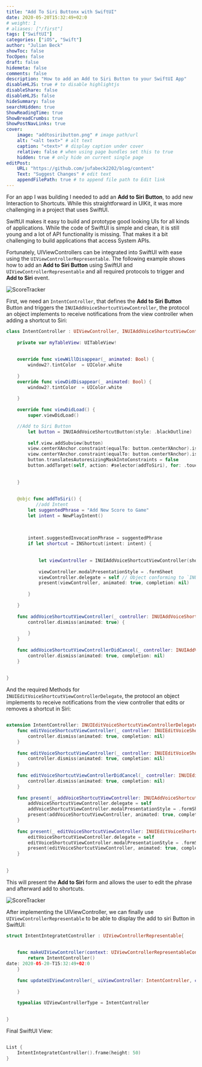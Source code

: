 ```yaml
---
title: "Add To Siri Buttonx with SwiftUI"
date: 2020-05-20T15:32:49+02:0
# weight: 1
# aliases: ["/first"]
tags: ["SwiftUI"]
categories: ["iOS", "Swift"]
author: "Julian Beck"
showToc: false
TocOpen: false
draft: false
hidemeta: false
comments: false
description: "How to add an Add to Siri Button to your SwiftUI App"
disableHLJS: true # to disable highlightjs
disableShare: false
disableHLJS: false
hideSummary: false
searchHidden: true
ShowReadingTime: true
ShowBreadCrumbs: true
ShowPostNavLinks: true
cover:
    image: "addtosiributton.png" # image path/url
    alt: "<alt text>" # alt text
    caption: "<text>" # display caption under cover
    relative: false # when using page bundles set this to true
    hidden: true # only hide on current single page
editPost:
    URL: "https://github.com/jufabeck2202/blog/content"
    Text: "Suggest Changes" # edit text
    appendFilePath: true # to append file path to Edit link
---
```


For an app I was building I needed to add an **Add to Siri Button**, to add new Interaction to Shortcuts. While this straightforward in UIKit, it was more challenging in a project that uses SwiftUI.

SwiftUI makes it easy to build and prototype good looking UIs for all kinds of applications.
While the code of SwiftUI is simple and clean, it is still young and a lot of API functionality is missing.
That makes it a bit challenging to build applications that access System APIs.

Fortunately,  UIViewControllers can be integrated into SwiftUI with ease using the `UIViewControllerRepresentable`. The following example shows how to add an **Add to Siri Button** using SwiftUI and `UIViewControllerRepresentable` and all required protocols to trigger and **Add to Siri** event.

![ScoreTracker](/addtosiributton.png)

First, we need an `IntentController`, that defines the  **Add to Siri Button**  Button and triggers the `INUIAddVoiceShortcutViewController`, the protocol an object implements to receive notifications from the view controller  when adding a shortcut to Siri:

```swift
class IntentController : UIViewController, INUIAddVoiceShortcutViewControllerDelegate{
    
    private var myTableView: UITableView!
    
    
    override func viewWillDisappear(_ animated: Bool) {
        window2?.tintColor  = UIColor.white
        
    }
    override func viewDidDisappear(_ animated: Bool) {
        window2?.tintColor  = UIColor.white
        
    }
    
    override func viewDidLoad() {
        super.viewDidLoad()

    //Add to Siri Button
        let button = INUIAddVoiceShortcutButton(style: .blackOutline)
        
        self.view.addSubview(button)
        view.centerXAnchor.constraint(equalTo: button.centerXAnchor).isActive = true
        view.centerYAnchor.constraint(equalTo: button.centerYAnchor).isActive = true
        button.translatesAutoresizingMaskIntoConstraints = false
        button.addTarget(self, action: #selector(addToSiri), for: .touchUpInside)
        
        
    }
    
    
    @objc func addToSiri() {
           //add Intent
        let suggentedPhrase = "Add New Score to Game"
        let intent = NewPlayIntent()
        
        
        
        intent.suggestedInvocationPhrase = suggentedPhrase
        if let shortcut = INShortcut(intent: intent) {
            
            
            let viewController = INUIAddVoiceShortcutViewController(shortcut: shortcut)
            
            viewController.modalPresentationStyle = .formSheet
            viewController.delegate = self // Object conforming to `INUIAddVoiceShortcutViewControllerDelegate`.
            present(viewController, animated: true, completion: nil)
            
        }
        
    }
    
    func addVoiceShortcutViewController(_ controller: INUIAddVoiceShortcutViewController, didFinishWith voiceShortcut: INVoiceShortcut?, error: Error?) {
        controller.dismiss(animated: true) {
            
        }
    }
    
    func addVoiceShortcutViewControllerDidCancel(_ controller: INUIAddVoiceShortcutViewController) {
        controller.dismiss(animated: true, completion: nil)
    }
    
    
}
```

And the required Methods for `INUIEditVoiceShortcutViewControllerDelegate`, the protocol an object implements to receive notifications from the view controller that edits or removes a shortcut in Siri:

```swift

extension IntentController: INUIEditVoiceShortcutViewControllerDelegate {
    func editVoiceShortcutViewController(_ controller: INUIEditVoiceShortcutViewController, didUpdate voiceShortcut: INVoiceShortcut?, error: Error?) {
        controller.dismiss(animated: true, completion: nil)
    }
    
    func editVoiceShortcutViewController(_ controller: INUIEditVoiceShortcutViewController, didDeleteVoiceShortcutWithIdentifier deletedVoiceShortcutIdentifier: UUID) {
        controller.dismiss(animated: true, completion: nil)
    }
    
    func editVoiceShortcutViewControllerDidCancel(_ controller: INUIEditVoiceShortcutViewController) {
        controller.dismiss(animated: true, completion: nil)
    }
    
    func present(_ addVoiceShortcutViewController: INUIAddVoiceShortcutViewController, for addVoiceShortcutButton: INUIAddVoiceShortcutButton) {
        addVoiceShortcutViewController.delegate = self
        addVoiceShortcutViewController.modalPresentationStyle = .formSheet
        present(addVoiceShortcutViewController, animated: true, completion: nil)
    }
    
    func present(_ editVoiceShortcutViewController: INUIEditVoiceShortcutViewController, for addVoiceShortcutButton: INUIAddVoiceShortcutButton) {
        editVoiceShortcutViewController.delegate = self
        editVoiceShortcutViewController.modalPresentationStyle = .formSheet
        present(editVoiceShortcutViewController, animated: true, completion: nil)
    }
    
    
}
```
This will present the **Add to Siri** form and allows the user to edit the phrase and afterward add to shortcuts.

![ScoreTracker](/siriModal.png)

After implementing the UIViewController, we can finally use `UIViewControllerRepresentable` to be able to display the 
add to siri Button in SwiftUI:

```swift
struct IntentIntegratetController : UIViewControllerRepresentable{
    
    
    func makeUIViewController(context: UIViewControllerRepresentableContext<IntentIntegratetController>) -> IntentController {
        return IntentController()
date: 2020-05-20-T15:32:49+02:0
    }
    
    func updateUIViewController(_ uiViewController: IntentController, context: UIViewControllerRepresentableContext<IntentIntegratetController>) {
        
    }
    
    typealias UIViewControllerType = IntentController

    
}
```

Final SwiftUI View:
```swift

List {
    IntentIntegratetController().frame(height: 50)
}

```





